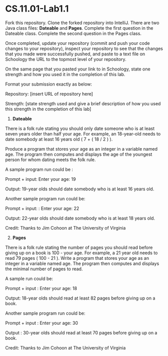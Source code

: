 # CS.11.01-Lab1.1

Fork this repository.
Clone the forked repository into IntelliJ.
There are two Java class files: <b>Dateable</b> and <b>Pages</b>.
Complete the first question in the Dateable class.
Complete the second question in the Pages class.

Once completed, update your repository (commit and push your code changes to your repository), inspect your repository to see that the changes that you made were successfully pushed, and paste to a text file on Schoology the URL to the topmost level of your repository.

On the same page that you pasted your link to in Schoology, state one strength and how you used it in the completion of this lab. 

Format your submission exactly as below:

Repository: [insert URL of repository here]

Strength: [state strength used and give a brief description of how you used this strength in the completion of this lab]

1. <b> Dateable </b>

There is a folk rule stating you should only date someone who is at least seven years older than half your age.  For example, an 18-year-old needs to date somebody at least 16 years old ( 7 + ( 18 / 2 ) ).

Produce a program that stores your age as an integer in a variable named age.  The program then computes and displays the age of the youngest person for whom dating meets the folk rule.

A sample program run could be :

Prompt + input:  Enter your age: 19

Output:  19-year olds should date somebody who is at least 16 years old.

Another sample program run could be:

Prompt + input: :  Enter your age: 22

Output:  22-year olds should date somebody who is at least 18 years old.

Credit: Thanks to Jim Cohoon at The University of Virginia

2. <b> Pages </b>

There is a folk rule stating the number of pages you should read before giving up on a book is 100 - your age. For example, a 21 year old needs to read 79 pages ( 100 - 21 ). Write a program that stores your age as an integer in a variable named age. The program then computes and displays the minimal number of pages to read.

A sample run could be:

Prompt + input :  Enter your age: 18

Output:  18-year olds should read at least 82 pages before giving up on a book.

Another sample program run could be:

Prompt + input :  Enter your age: 30

Output :  30-year olds should read at least 70 pages before giving up on a book.

Credit: Thanks to Jim Cohoon at The University of Virginia
